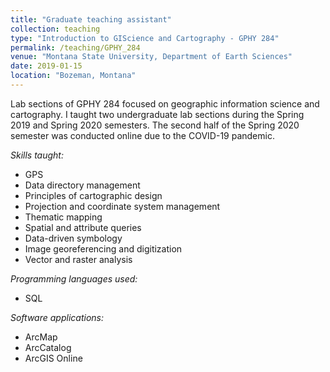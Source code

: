 ```yaml
---
title: "Graduate teaching assistant"
collection: teaching
type: "Introduction to GIScience and Cartography - GPHY 284"
permalink: /teaching/GPHY_284
venue: "Montana State University, Department of Earth Sciences"
date: 2019-01-15
location: "Bozeman, Montana"
---
```


Lab sections of GPHY 284 focused on geographic information science and cartography. I taught two undergraduate lab sections during the Spring 2019 and Spring 2020 semesters. The second half of the Spring 2020 semester was conducted online due to the COVID-19 pandemic.

*Skills taught:*
* GPS
* Data directory management
* Principles of cartographic design
* Projection and coordinate system management
* Thematic mapping
* Spatial and attribute queries
* Data-driven symbology
* Image georeferencing and digitization
* Vector and raster analysis

*Programming languages used:*
* SQL

*Software applications:*
* ArcMap
* ArcCatalog
* ArcGIS Online